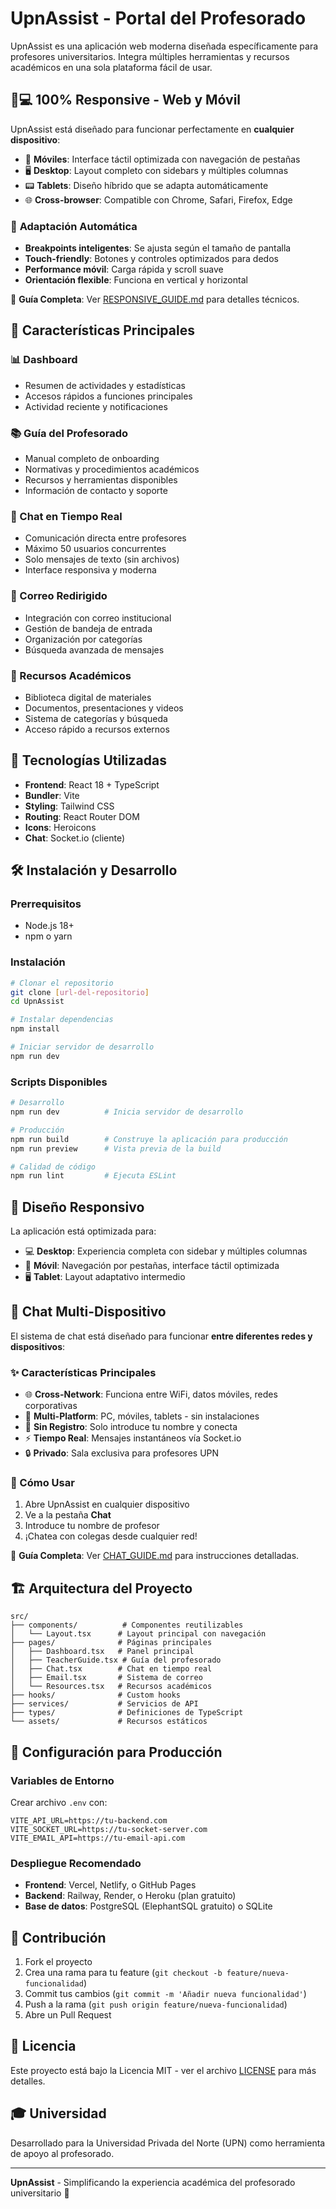 # UpnAssist - Portal del Profesorado

UpnAssist es una aplicación web moderna diseñada específicamente para profesores universitarios. Integra múltiples herramientas y recursos académicos en una sola plataforma fácil de usar.

## 📱💻 **100% Responsive - Web y Móvil**

UpnAssist está diseñado para funcionar perfectamente en **cualquier dispositivo**:

- 📱 **Móviles**: Interface táctil optimizada con navegación de pestañas
- 🖥️ **Desktop**: Layout completo con sidebars y múltiples columnas  
- 📟 **Tablets**: Diseño híbrido que se adapta automáticamente
- 🌐 **Cross-browser**: Compatible con Chrome, Safari, Firefox, Edge

### 🎯 **Adaptación Automática**
- **Breakpoints inteligentes**: Se ajusta según el tamaño de pantalla
- **Touch-friendly**: Botones y controles optimizados para dedos
- **Performance móvil**: Carga rápida y scroll suave
- **Orientación flexible**: Funciona en vertical y horizontal

📖 **Guía Completa**: Ver [RESPONSIVE_GUIDE.md](./RESPONSIVE_GUIDE.md) para detalles técnicos.

## 🎯 Características Principales

### 📊 Dashboard
- Resumen de actividades y estadísticas
- Accesos rápidos a funciones principales
- Actividad reciente y notificaciones

### 📚 Guía del Profesorado
- Manual completo de onboarding
- Normativas y procedimientos académicos
- Recursos y herramientas disponibles
- Información de contacto y soporte

### 💬 Chat en Tiempo Real
- Comunicación directa entre profesores
- Máximo 50 usuarios concurrentes
- Solo mensajes de texto (sin archivos)
- Interface responsiva y moderna

### 📧 Correo Redirigido
- Integración con correo institucional
- Gestión de bandeja de entrada
- Organización por categorías
- Búsqueda avanzada de mensajes

### 📁 Recursos Académicos
- Biblioteca digital de materiales
- Documentos, presentaciones y videos
- Sistema de categorías y búsqueda
- Acceso rápido a recursos externos

## 🚀 Tecnologías Utilizadas

- **Frontend**: React 18 + TypeScript
- **Bundler**: Vite
- **Styling**: Tailwind CSS
- **Routing**: React Router DOM
- **Icons**: Heroicons
- **Chat**: Socket.io (cliente)

## 🛠️ Instalación y Desarrollo

### Prerrequisitos
- Node.js 18+ 
- npm o yarn

### Instalación
```bash
# Clonar el repositorio
git clone [url-del-repositorio]
cd UpnAssist

# Instalar dependencias
npm install

# Iniciar servidor de desarrollo
npm run dev
```

### Scripts Disponibles
```bash
# Desarrollo
npm run dev          # Inicia servidor de desarrollo

# Producción
npm run build        # Construye la aplicación para producción
npm run preview      # Vista previa de la build

# Calidad de código
npm run lint         # Ejecuta ESLint
```

## 📱 Diseño Responsivo

La aplicación está optimizada para:
- 💻 **Desktop**: Experiencia completa con sidebar y múltiples columnas
- 📱 **Móvil**: Navegación por pestañas, interface táctil optimizada
- 🖥️ **Tablet**: Layout adaptativo intermedio

## 💬 Chat Multi-Dispositivo

El sistema de chat está diseñado para funcionar **entre diferentes redes y dispositivos**:

### ✨ Características Principales
- 🌐 **Cross-Network**: Funciona entre WiFi, datos móviles, redes corporativas
- 📱 **Multi-Platform**: PC, móviles, tablets - sin instalaciones
- 👥 **Sin Registro**: Solo introduce tu nombre y conecta
- ⚡ **Tiempo Real**: Mensajes instantáneos vía Socket.io
- 🔒 **Privado**: Sala exclusiva para profesores UPN

### 🚀 Cómo Usar
1. Abre UpnAssist en cualquier dispositivo
2. Ve a la pestaña **Chat**
3. Introduce tu nombre de profesor
4. ¡Chatea con colegas desde cualquier red!

📖 **Guía Completa**: Ver [CHAT_GUIDE.md](./CHAT_GUIDE.md) para instrucciones detalladas.

## 🏗️ Arquitectura del Proyecto

```
src/
├── components/          # Componentes reutilizables
│   └── Layout.tsx      # Layout principal con navegación
├── pages/              # Páginas principales
│   ├── Dashboard.tsx   # Panel principal
│   ├── TeacherGuide.tsx # Guía del profesorado
│   ├── Chat.tsx        # Chat en tiempo real
│   ├── Email.tsx       # Sistema de correo
│   └── Resources.tsx   # Recursos académicos
├── hooks/              # Custom hooks
├── services/           # Servicios de API
├── types/              # Definiciones de TypeScript
└── assets/             # Recursos estáticos
```

## 🔧 Configuración para Producción

### Variables de Entorno
Crear archivo `.env` con:
```env
VITE_API_URL=https://tu-backend.com
VITE_SOCKET_URL=https://tu-socket-server.com
VITE_EMAIL_API=https://tu-email-api.com
```

### Despliegue Recomendado
- **Frontend**: Vercel, Netlify, o GitHub Pages
- **Backend**: Railway, Render, o Heroku (plan gratuito)
- **Base de datos**: PostgreSQL (ElephantSQL gratuito) o SQLite

## 🤝 Contribución

1. Fork el proyecto
2. Crea una rama para tu feature (`git checkout -b feature/nueva-funcionalidad`)
3. Commit tus cambios (`git commit -m 'Añadir nueva funcionalidad'`)
4. Push a la rama (`git push origin feature/nueva-funcionalidad`)
5. Abre un Pull Request

## 📝 Licencia

Este proyecto está bajo la Licencia MIT - ver el archivo [LICENSE](LICENSE) para más detalles.

## 🎓 Universidad

Desarrollado para la Universidad Privada del Norte (UPN) como herramienta de apoyo al profesorado.

---

**UpnAssist** - Simplificando la experiencia académica del profesorado universitario 🎯
